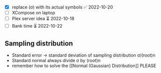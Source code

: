 - [x] replace (σ) with its actual symbols ✅ 2022-10-20
- [ ] XCompose on laptop
- [ ] Plex server idea ⏳ 2022-10-18 
- [ ] Bank time ⏳ 2022-10-22
## Sampling distribution
- Standard error -> standard deviation of sampling distribution σ/(root)n
- Standard normal always divide σ by (root)n 
- remember how to solve the [[Normal (Gaussian) Distribution]] PLEASE 
